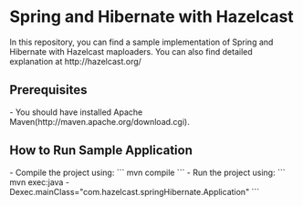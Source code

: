 <h1>Spring and Hibernate with Hazelcast</h1>
In this repository, you can find a sample implementation of Spring and Hibernate with Hazelcast maploaders. 
You can also find detailed explanation at http://hazelcast.org/
<h2>Prerequisites</h2>
- You should have installed Apache Maven(http://maven.apache.org/download.cgi).
<h2>How to Run Sample Application</h2>
- Compile the project using:
```
mvn compile
```
- Run the project using:
```
mvn exec:java -Dexec.mainClass="com.hazelcast.springHibernate.Application"
```